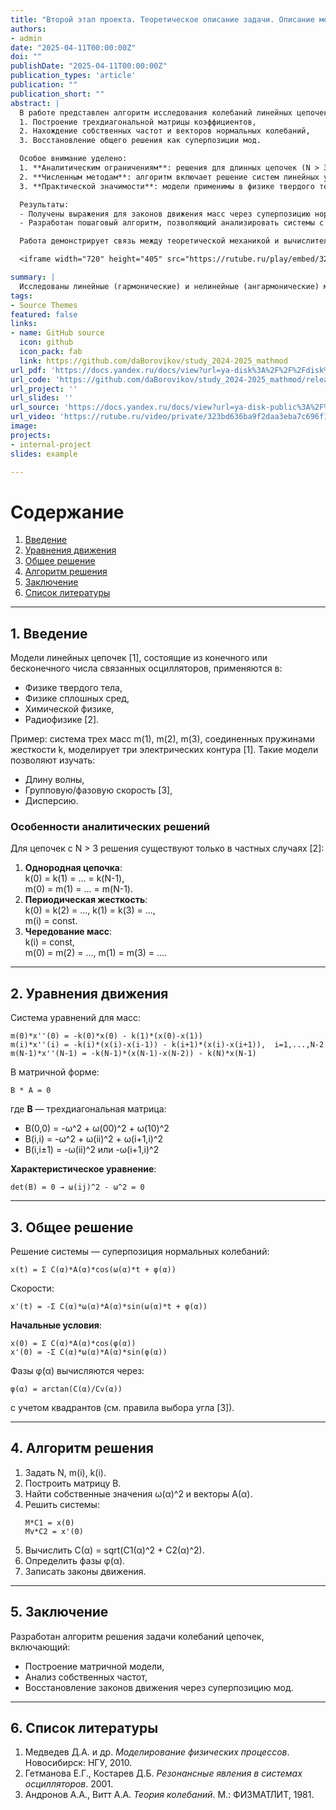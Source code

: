 ```yaml
---
title: "Второй этап проекта. Теоретическое описание задачи. Описание модели."
authors:
- admin
date: "2025-04-11T00:00:00Z"
doi: ""
publishDate: "2025-04-11T00:00:00Z"
publication_types: 'article'
publication: ""
publication_short: ""
abstract: |
  В работе представлен алгоритм исследования колебаний линейных цепочек связанных осцилляторов. На основе матричного подхода разработана методика решения системы уравнений движения, включающая:  
  1. Построение трехдиагональной матрицы коэффициентов,  
  2. Нахождение собственных частот и векторов нормальных колебаний,  
  3. Восстановление общего решения как суперпозиции мод.  

  Особое внимание уделено:  
  1. **Аналитическим ограничениям**: решения для длинных цепочек (N > 3) существуют только в частных случаях (однородные, периодические системы).  
  2. **Численным методам**: алгоритм включает решение систем линейных уравнений для начальных условий и анализ фаз.  
  3. **Практической значимости**: модели применимы в физике твердого тела, радиофизике и других областях.  

  Результаты:  
  - Получены выражения для законов движения масс через суперпозицию нормальных колебаний.  
  - Разработан пошаговый алгоритм, позволяющий анализировать системы с произвольными параметрами (массы, жесткости).  

  Работа демонстрирует связь между теоретической механикой и вычислительными методами, актуальную для образовательных курсов и прикладных исследований.  

  <iframe width="720" height="405" src="https://rutube.ru/play/embed/323bd636ba9f2daa3eba7c696f1003d4/" frameBorder="0" allow="clipboard-write; autoplay" webkitAllowFullScreen mozallowfullscreen allowFullScreen></iframe>

summary: |
  Исследованы линейные (гармонические) и нелинейные (ангармонические) модели колебаний цепочек. Гармоническая система сохраняет независимые моды, в ангармонической (FPU) энергия не термализуется, выявлена квазипериодичность. Основная проблема — условия перехода к тепловому равновесию.
tags:
- Source Themes
featured: false
links:
- name: GitHub source
  icon: github
  icon_pack: fab
  link: https://github.com/daBorovikov/study_2024-2025_mathmod
url_pdf: 'https://docs.yandex.ru/docs/view?url=ya-disk%3A%2F%2F%2Fdisk%2Freport-2.pdf&name=report-2.pdf&uid=641931395'
url_code: 'https://github.com/daBorovikov/study_2024-2025_mathmod/releases/tag/v1.3.1'
url_project: ''
url_slides: ''
url_source: 'https://docs.yandex.ru/docs/view?url=ya-disk-public%3A%2F%2Fb8Nq4N8dwaj%2FoqClBOxGaevtLqpQ4BsQlPlp6PTDqZRwJE%2FVhWQcp5XGYGI7CD4Eq%2FJ6bpmRyOJonT3VoXnDag%3D%3D&name=%D0%9C%D0%B5%D0%B4%D0%B2%D0%B5%D0%B4%D0%B5%D0%B2_%D0%94_%D0%90_%D0%9C%D0%BE%D0%B4%D0%B5%D0%BB%D0%B8%D1%80%D0%BE%D0%B2%D0%B0%D0%BD%D0%B8%D0%B5_%D1%84%D0%B8%D0%B7%D0%B8%D1%87%D0%B5%D1%81%D0%BA%D0%B8%D1%85_%D0%BF%D1%80%D0%BE%D1%86%D0%B5%D1%81%D1%81%D0%BE%D0%B2_%D0%B8_%D1%8F%D0%B2%D0%BB%D0%B5%D0%BD%D0%B8%D0%B9_%D0%BD%D0%B0_%D0%9F%D0%9A.pdf&nosw=1'
url_video: 'https://rutube.ru/video/private/323bd636ba9f2daa3eba7c696f1003d4/?r=wd'
image:
projects:
- internal-project
slides: example

---
```


# Содержание  
1. [Введение](#1-введение)  
2. [Уравнения движения](#2-уравнения-движения)  
3. [Общее решение](#3-общее-решение)  
4. [Алгоритм решения](#4-алгоритм-решения)  
5. [Заключение](#5-заключение)  
6. [Список литературы](#6-список-литературы)  

---

## 1. Введение  
Модели линейных цепочек [1], состоящие из конечного или бесконечного числа связанных осцилляторов, применяются в:  
- Физике твердого тела,  
- Физике сплошных сред,  
- Химической физике,  
- Радиофизике [2].  

Пример: система трех масс m(1), m(2), m(3), соединенных пружинами жесткости k, моделирует три электрических контура [1]. Такие модели позволяют изучать:  
- Длину волны,  
- Групповую/фазовую скорость [3],  
- Дисперсию.  

### Особенности аналитических решений  
Для цепочек с N > 3 решения существуют только в частных случаях [2]:  
1. **Однородная цепочка**:  
   k(0) = k(1) = ... = k(N-1),  
   m(0) = m(1) = ... = m(N-1).  
2. **Периодическая жесткость**:  
   k(0) = k(2) = ..., k(1) = k(3) = ...,  
   m(i) = const.  
3. **Чередование масс**:  
   k(i) = const,  
   m(0) = m(2) = ..., m(1) = m(3) = ....  

---

## 2. Уравнения движения  
Система уравнений для масс:  
```
m(0)*x''(0) = -k(0)*x(0) - k(1)*(x(0)-x(1))  
m(i)*x''(i) = -k(i)*(x(i)-x(i-1)) - k(i+1)*(x(i)-x(i+1)),  i=1,...,N-2  
m(N-1)*x''(N-1) = -k(N-1)*(x(N-1)-x(N-2)) - k(N)*x(N-1)  
```

В матричной форме:  
```
B * A = 0  
```
где **B** — трехдиагональная матрица:  
- B(0,0) = -ω^2 + ω(00)^2 + ω(10)^2  
- B(i,i) = -ω^2 + ω(ii)^2 + ω(i+1,i)^2  
- B(i,i±1) = -ω(ii)^2 или -ω(i+1,i)^2  

**Характеристическое уравнение**:  
```
det(B) = 0 → ω(ij)^2 - ω^2 = 0  
```

---

## 3. Общее решение  
Решение системы — суперпозиция нормальных колебаний:  
```
x(t) = Σ C(α)*A(α)*cos(ω(α)*t + φ(α))  
```
Скорости:  
```
x'(t) = -Σ C(α)*ω(α)*A(α)*sin(ω(α)*t + φ(α))  
```

**Начальные условия**:  
```
x(0) = Σ C(α)*A(α)*cos(φ(α))  
x'(0) = -Σ C(α)*ω(α)*A(α)*sin(φ(α))  
```

Фазы φ(α) вычисляются через:  
```
φ(α) = arctan(C(α)/Cv(α))  
```
с учетом квадрантов (см. правила выбора угла [3]).

---

## 4. Алгоритм решения  
1. Задать N, m(i), k(i).  
2. Построить матрицу B.  
3. Найти собственные значения ω(α)^2 и векторы A(α).  
4. Решить системы:  
   ```
   M*C1 = x(0)  
   Mv*C2 = x'(0)  
   ```  
5. Вычислить C(α) = sqrt(C1(α)^2 + C2(α)^2).  
6. Определить фазы φ(α).  
7. Записать законы движения.  

---

## 5. Заключение  
Разработан алгоритм решения задачи колебаний цепочек, включающий:  
- Построение матричной модели,  
- Анализ собственных частот,  
- Восстановление законов движения через суперпозицию мод.  

---

## 6. Список литературы  
1. Медведев Д.А. и др. *Моделирование физических процессов*. Новосибирск: НГУ, 2010.  
2. Гетманова Е.Г., Костарев Д.Б. *Резонансные явления в системах осцилляторов*. 2001.  
3. Андронов А.А., Витт А.А. *Теория колебаний*. М.: ФИЗМАТЛИТ, 1981.  
```
